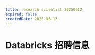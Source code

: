 ```yaml
---
title: research scientist 20250612
expired: false
createdDate: 2025-06-13
---
```


# Databricks 招聘信息

<JobPostingTable job-posting-json-path="databricks/data/research-scientist-20250612.json" />

